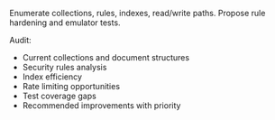Enumerate collections, rules, indexes, read/write paths. Propose rule hardening and emulator tests.

Audit:

- Current collections and document structures
- Security rules analysis
- Index efficiency
- Rate limiting opportunities
- Test coverage gaps
- Recommended improvements with priority

